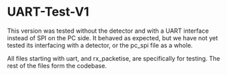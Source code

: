 # UART-Test-V1
This version was tested without the detector and with a UART interface instead of SPI on the PC side. It behaved as expected, but we have not yet tested its interfacing with a detector, or the pc_spi file as a whole.

All files starting with uart, and rx_packetise, are specifically for testing. The rest of the files form the codebase.
